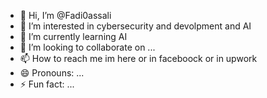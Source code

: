 - 👋 Hi, I’m @Fadi0assali
- 👀 I’m interested in cybersecurity and devolpment and AI
- 🌱 I’m currently learning AI
- 💞️ I’m looking to collaborate on ...
- 📫 How to reach me im here or in faceboock or in upwork 
- 😄 Pronouns: ...
- ⚡ Fun fact: ...

<!---
Fadi0assali/Fadi0assali is a ✨ special ✨ repository because its `README.md` (this file) appears on your GitHub profile.
You can click the Preview link to take a look at your changes.
--->
